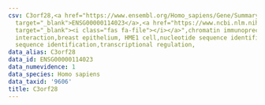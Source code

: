 ```yaml
---
csv: C3orf28,<a href="https://www.ensembl.org/Homo_sapiens/Gene/Summary?db=core;g=ENSG00000114023"
  target="_blank">ENSG00000114023</a>,<a href="https://www.ncbi.nlm.nih.gov/pubmed/22863008"
  target="_blank"><i class="fas fa-file"></i></a>",chromatin immunoprecipitation assay,direct
  interaction,breast epithelium, HME1 cell,nucleotide sequence identification,nucleotide
  sequence identification,transcriptional regulation,
data_alias: C3orf28
data_id: ENSG00000114023
data_numevidence: 1
data_species: Homo sapiens
data_taxid: '9606'
title: C3orf28
---
```

